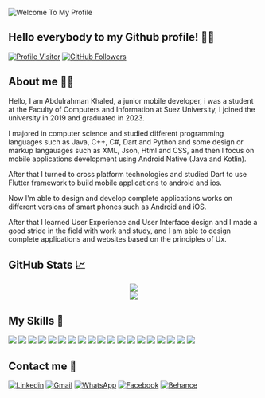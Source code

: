 ![Welcome To My Profile](https://github.com/Abdulrhman-Khaled/Abdulrhman-Khaled/assets/58918060/f29ba335-46a4-4e4a-a569-666af8f604da)

<h2>Hello everybody to my Github profile! 👋👋 </h2>


[![Profile Visitor](https://komarev.com/ghpvc/?username=Abdulrhman-Khaled&label=PROFILE+VIEWS)](https://github.com/Abdulrhman-Khaled) [![GitHub Followers](https://img.shields.io/github/followers/Abdulrhman-Khaled.svg?style=social&label=Followers)](https://github.com/Abdulrhman-Khaled?tab=followers)

## About me 👨‍💻
<p>Hello, I am Abdulrahman Khaled, a junior mobile developer, i was a student at the Faculty of Computers and Information at Suez University, I joined the university in 2019 and graduated in 2023.

I majored in computer science and studied different programming languages ​​such as Java, C++, C#, Dart and Python and some design or markup langauages such as XML, Json, Html and CSS, and then I focus on mobile applications development using Android Native (Java and Kotlin).

After that I turned to cross platform technologies and studied Dart to use Flutter framework to build mobile applications to android and ios.

Now I'm able to design and develop complete applications works on different versions of smart phones such as Android and iOS.

After that I learned User Experience and User Interface design and I made a good stride in the field with work and study, and I am able to design complete applications and websites based on the principles of Ux.</p>

## GitHub Stats 📈
<div>
  <p align="center">    
    <img src="https://github-readme-stats.vercel.app/api/top-langs/?username=Abdulrhman-Khaled&hide_progress=true&show_icons=true&theme=radical" /> <br/> 
    <img src="https://github-readme-stats.vercel.app/api?username=Abdulrhman-Khaled&show_icons=true&theme=radical" /> <br/>  
  </p>
</div>
                                                                                                  
## My Skills 🤹
![](https://img.shields.io/badge/Android-3DDC84?style=for-the-badge&logo=android&logoColor=white)
![](https://img.shields.io/badge/Java-ED8B00?style=for-the-badge&logo=java&logoColor=white)
![](https://img.shields.io/badge/Kotlin-0095D5?&style=for-the-badge&logo=kotlin&logoColor=white)
![](https://img.shields.io/badge/Dart-0175C2?style=for-the-badge&logo=dart&logoColor=white)
![](https://img.shields.io/badge/Flutter-02569B?style=for-the-badge&logo=flutter&logoColor=white)
![](https://img.shields.io/badge/SQLite-07405E?style=for-the-badge&logo=sqlite&logoColor=white)
![](https://img.shields.io/badge/MySQL-00000F?style=for-the-badge&logo=mysql&logoColor=white)
![](https://img.shields.io/badge/C%2B%2B-00599C?style=for-the-badge&logo=c%2B%2B&logoColor=white)
![](https://img.shields.io/badge/Python-14354C?style=for-the-badge&logo=python&logoColor=white)
![](https://img.shields.io/badge/HTML-239120?style=for-the-badge&logo=html5&logoColor=white)
![](https://img.shields.io/badge/CSS-239120?&style=for-the-badge&logo=css3&logoColor=white)
![](https://img.shields.io/badge/JavaScript-323330?style=for-the-badge&logo=javascript&logoColor=F7DF1E)
![](https://img.shields.io/badge/C%23-239120?style=for-the-badge&logo=c-sharp&logoColor=white)
![](https://img.shields.io/badge/.NET-5C2D91?style=for-the-badge&logo=.net&logoColor=white)
![](https://img.shields.io/badge/Adobe%20XD-470137?style=for-the-badge&logo=Adobe%20XD&logoColor=#FF61F6)
![](https://img.shields.io/badge/Adobe%20Photoshop-31A8FF?style=for-the-badge&logo=Adobe%20Photoshop&logoColor=black)
![](https://img.shields.io/badge/Adobe%20Creative%20Cloud-DA1F26?style=for-the-badge&logo=Adobe%20Creative%20Cloud&logoColor=white)
![](https://img.shields.io/badge/Adobe%20Illustrator-FF9A00?style=for-the-badge&logo=adobe%20illustrator&logoColor=white)
![](https://img.shields.io/badge/GIT-E44C30?style=for-the-badge&logo=git&logoColor=white)

## Contact me 📩
[![Linkedin](https://img.shields.io/badge/LinkedIn-0077B5?style=for-the-badge&logo=linkedin&logoColor=white)](https://www.linkedin.com/in/abdulrhmankhaled/)
[![Gmail](https://img.shields.io/badge/Gmail-D14836?style=for-the-badge&logo=gmail&logoColor=white)](mailto:abdulrhmankhaled07@gmail.com)
[![WhatsApp](https://img.shields.io/badge/WhatsApp-25D366?style=for-the-badge&logo=whatsapp&logoColor=white)](https://wa.me/01148472090)
[![Facebook](https://img.shields.io/badge/Facebook-1877F2?style=for-the-badge&logo=facebook&logoColor=white)](https://www.facebook.com/abdalrahman.khaled.54)
[![Behance](https://img.shields.io/badge/-Behance-blue?style=for-the-badge&logo=behance&logoColor=white)](https://www.behance.net/abdulrhman-khaled)
